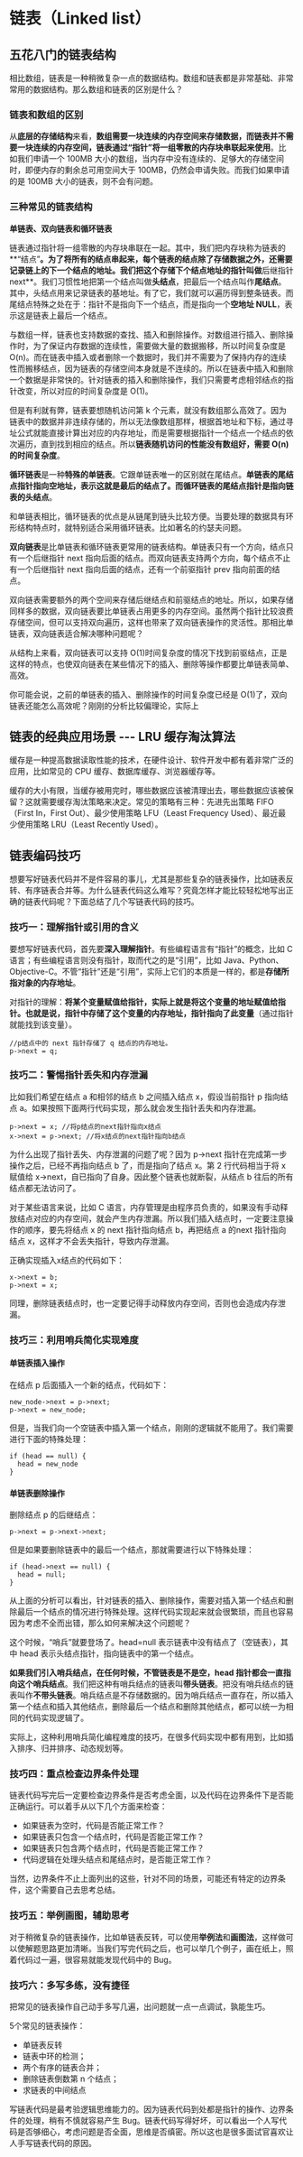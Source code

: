 # 链表（Linked list）

## 五花八门的链表结构

相比数组，链表是一种稍微复杂一点的数据结构。数组和链表都是非常基础、非常常用的数据结构。那么数组和链表的区别是什么？

### 链表和数组的区别

从**底层的存储结构**来看，**数组需要一块连续的内存空间来存储数据，而链表并不需要一块连续的内存空间，链表通过“指针”将一组零散的内存块串联起来使用**。比如我们申请一个 100MB 大小的数组，当内存中没有连续的、足够大的存储空间时，即便内存的剩余总可用空间大于 100MB，仍然会申请失败。而我们如果申请的是 100MB 大小的链表，则不会有问题。

### 三种常见的链表结构

**单链表、双向链表和循环链表**

链表通过指针将一组零散的内存块串联在一起。其中，我们把内存块称为链表的**“结点”**。为了将所有的结点串起来，每个链表的结点除了存储数据之外，还需要记录链上的下一个结点的地址。我们把这个存储下个结点地址的指针叫做**后继指针 next**。我们习惯性地把第一个结点叫做**头结点**，把最后一个结点叫作**尾结点**。其中，头结点用来记录链表的基地址。有了它，我们就可以遍历得到整条链表。而尾结点特殊之处在于：指针不是指向下一个结点，而是指向一个**空地址 NULL**，表示这是链表上最后一个结点。

与数组一样，链表也支持数据的查找、插入和删除操作。对数组进行插入、删除操作时，为了保证内存数据的连续性，需要做大量的数据搬移，所以时间复杂度是 O(n)。而在链表中插入或者删除一个数据时，我们并不需要为了保持内存的连续性而搬移结点，因为链表的存储空间本身就是不连续的。所以在链表中插入和删除一个数据是非常快的。针对链表的插入和删除操作，我们只需要考虑相邻结点的指针改变，所以对应的时间复杂度是 O(1)。

但是有利就有弊，链表要想随机访问第 k 个元素，就没有数组那么高效了。因为链表中的数据并非连续存储的，所以无法像数组那样，根据首地址和下标，通过寻址公式就能直接计算出对应的内存地址，而是需要根据指针一个结点一个结点的依次遍历，直到找到相应的结点。所以**链表随机访问的性能没有数组好，需要 O(n)的时间复杂度**。

**循环链表**是一种**特殊的单链表**。它跟单链表唯一的区别就在尾结点。**单链表的尾结点指针指向空地址，表示这就是最后的结点了。而循环链表的尾结点指针是指向链表的头结点**。

和单链表相比，循环链表的优点是从链尾到链头比较方便。当要处理的数据具有环形结构特点时，就特别适合采用循环链表。比如著名的约瑟夫问题。

**双向链表**是比单链表和循环链表更常用的链表结构。单链表只有一个方向，结点只有一个后继指针 next 指向后面的结点。而双向链表支持两个方向，每个结点不止有一个后继指针 next 指向后面的结点，还有一个前驱指针 prev 指向前面的结点。

双向链表需要额外的两个空间来存储后继结点和前驱结点的地址。所以，如果存储同样多的数据，双向链表要比单链表占用更多的内存空间。虽然两个指针比较浪费存储空间，但可以支持双向遍历，这样也带来了双向链表操作的灵活性。那相比单链表，双向链表适合解决哪种问题呢？

从结构上来看，双向链表可以支持 O(1)时间复杂度的情况下找到前驱结点，正是这样的特点，也使双向链表在某些情况下的插入、删除等操作都要比单链表简单、高效。

你可能会说，之前的单链表的插入、删除操作的时间复杂度已经是 O(1)了，双向链表还能怎么高效呢？刚刚的分析比较偏理论，实际上

## 链表的经典应用场景 --- LRU 缓存淘汰算法

缓存是一种提高数据读取性能的技术，在硬件设计、软件开发中都有着非常广泛的应用，比如常见的 CPU 缓存、数据库缓存、浏览器缓存等。

缓存的大小有限，当缓存被用完时，哪些数据应该被清理出去，哪些数据应该被保留？这就需要缓存淘汰策略来决定。常见的策略有三种：先进先出策略 FIFO（First In，First Out）、最少使用策略 LFU（Least Frequency Used）、最近最少使用策略 LRU（Least Recently Used）。



## 链表编码技巧

想要写好链表代码并不是件容易的事儿，尤其是那些复杂的链表操作，比如链表反转、有序链表合并等。为什么链表代码这么难写？究竟怎样才能比较轻松地写出正确的链表代码呢？下面总结了几个写链表代码的技巧。

### 技巧一：理解指针或引用的含义

要想写好链表代码，首先要**深入理解指针**。有些编程语言有“指针”的概念，比如 C 语言；有些编程语言则没有指针，取而代之的是“引用”，比如 Java、Python、Objective-C。不管“指针”还是“引用”，实际上它们的本质是一样的，都是**存储所指对象的内存地址**。

对指针的理解：**将某个变量赋值给指针，实际上就是将这个变量的地址赋值给指针。也就是说，指针中存储了这个变量的内存地址，指针指向了此变量**（通过指针就能找到该变量）。

```
//p结点中的 next 指针存储了 q 结点的内存地址。
p->next = q;
```

### 技巧二：警惕指针丢失和内存泄漏

比如我们希望在结点 a 和相邻的结点 b 之间插入结点 x，假设当前指针 p 指向结点 a。如果按照下面两行代码实现，那么就会发生指针丢失和内存泄漏。

```
p->next = x; //将p结点的next指针指向x结点
x->next = p->next; //将x结点的next指针指向b结点
```

为什么出现了指针丢失、内存泄漏的问题了呢？因为 p->next 指针在完成第一步操作之后，已经不再指向结点 b 了，而是指向了结点 x。第 2 行代码相当于将 x 赋值给 x->next，自已指向了自身。因此整个链表也就断裂，从结点 b 往后的所有结点都无法访问了。

对于某些语言来说，比如 C 语言，内存管理是由程序员负责的，如果没有手动释放结点对应的内存空间，就会产生内存泄漏。所以我们插入结点时，一定要注意操作的顺序，要先将结点 x 的 next 指针指向结点 b，再把结点 a 的next 指针指向结点 x，这样才不会丢失指针，导致内存泄漏。

正确实现插入x结点的代码如下：

```
x->next = b;
p->next = x;
```

同理，删除链表结点时，也一定要记得手动释放内存空间，否则也会造成内存泄漏。


### 技巧三：利用哨兵简化实现难度

#### 单链表插入操作

在结点 p 后面插入一个新的结点，代码如下：

```
new_node->next = p->next;
p->next = new_node;
```

但是，当我们向一个空链表中插入第一个结点，刚刚的逻辑就不能用了。我们需要进行下面的特殊处理：

```
if (head == null) {
  head = new_node
}
```

#### 单链表删除操作

删除结点 p 的后继结点：

```
p->next = p->next->next;
```

但是如果要删除链表中的最后一个结点，那就需要进行以下特殊处理：

```
if (head->next == null) {
  head = null;
}
```

从上面的分析可以看出，针对链表的插入、删除操作，需要对插入第一个结点和删除最后一个结点的情况进行特殊处理。这样代码实现起来就会很繁琐，而且也容易因为考虑不全而出错，那么如何来解决这个问题呢？

这个时候，“哨兵”就要登场了。head=null 表示链表中没有结点了（空链表），其中 head 表示头结点指针，指向链表中的第一个结点。

**如果我们引入哨兵结点，在任何时候，不管链表是不是空，head 指针都会一直指向这个哨兵结点**。我们把这种有哨兵结点的链表叫**带头链表**。把没有哨兵结点的链表叫作**不带头链表**。哨兵结点是不存储数据的。因为哨兵结点一直存在，所以插入第一个结点和插入其他结点，删除最后一个结点和删除其他结点，都可以统一为相同的代码实现逻辑了。

实际上，这种利用哨兵简化编程难度的技巧，在很多代码实现中都有用到，比如插入排序、归并排序、动态规划等。

### 技巧四：重点检查边界条件处理

链表代码写完后一定要检查边界条件是否考虑全面，以及代码在边界条件下是否能正确运行。可以着手从以下几个方面来检查：

* 如果链表为空时，代码是否能正常工作？
* 如果链表只包含一个结点时，代码是否能正常工作？
* 如果链表只包含两个结点时，代码是否能正常工作？
* 代码逻辑在处理头结点和尾结点时，是否能正常工作？

当然，边界条件不止上面列出的这些，针对不同的场景，可能还有特定的边界条件，这个需要自己去思考总结。

### 技巧五：举例画图，辅助思考

对于稍微复杂的链表操作，比如单链表反转，可以使用**举例法**和**画图法**，这样做可以使解题思路更加清晰。当我们写完代码之后，也可以举几个例子，画在纸上，照着代码过一遍，很容易就能发现代码中的 Bug。

### 技巧六：多写多练，没有捷径

把常见的链表操作自己动手多写几遍，出问题就一点一点调试，孰能生巧。

5个常见的链表操作：

* 单链表反转
* 链表中环的检测；
* 两个有序的链表合并；
* 删除链表倒数第 n 个结点；
* 求链表的中间结点

写链表代码是最考验逻辑思维能力的。因为链表代码到处都是指针的操作、边界条件的处理，稍有不慎就容易产生 Bug。链表代码写得好坏，可以看出一个人写代码是否够细心，考虑问题是否全面，思维是否缜密。所以这也是很多面试官喜欢让人手写链表代码的原因。





